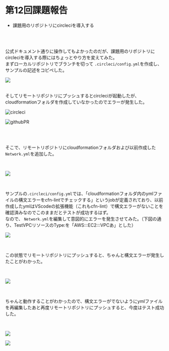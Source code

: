 # 第12回課題報告

* 課題用のリポジトリにcircleciを導入する
  
<br>
<br>

公式ドキュメント通りに操作してもよかったのだが、課題用のリポジトリにcircleciを導入する際にはちょっとやり方を変えてみた。  
まずローカルリポジトリでブランチを切って
```.circleci/config.yml```を作成し、サンプルの記述をコピペした。

![](images/12/git.png)

<br>
そしてリモートリポジトリにプッシュするとcircleciが起動したが、cloudformationフォルダを作成していなかったのでエラーが発生した。

<br>

![circleci](images/12/errorci.png)

![githubPR](images/12/prerror.png)

<br>
<br>

そこで、リモートリポジトリにcloudformationフォルダおよび以前作成した
```Network.yml```を追加した。

<br>

![](images/12/foldadd.png)

<br>


サンプルの```.circleci/config.yml```では、「cloudformationフォルダ内のymlファイルの構文エラーをcfn-lintでチェックする」というjobが定義されており、以前作成したymlはVScodeの拡張機能（これもcfn-lint）で構文エラーがないことを確認済みなのでこのままだとテストが成功するはず。  
なので、
```Network.yml```を編集して意図的にエラーを発生させてみた。（下図の通り、TestVPCリソースのType:を「AWS:::EC2:::VPCあ」とした）

![](images/12/ymlerror.png)

<br>

この状態でリモートリポジトリにプッシュすると、ちゃんと構文エラーが発生したことがわかった。

<br>

![](images/12/syntaxerror.png)

<br>

ちゃんと動作することがわかったので、構文エラーがでないようにymlファイルを再編集したあと再度リモートリポジトリにプッシュすると、今度はテスト成功した。

<br>

![](images/12/successci.png)

![](images/12/prsuccess.png)
